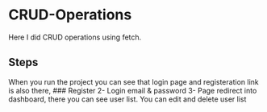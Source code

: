 # CRUD-Operations
Here I did CRUD operations using fetch. 
## Steps
   When you run the project you can see that login page and registeration link   is also there,
      ### Register
      2- Login email & password
      3- Page redirect into dashboard, there you can see user list. You can edit and delete user list
